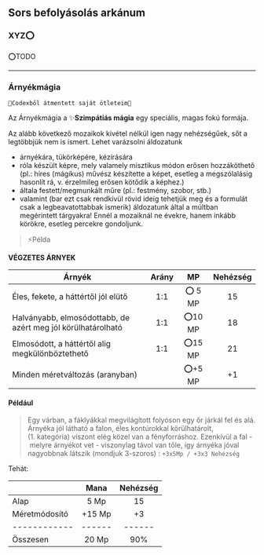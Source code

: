 ## Sors befolyásolás arkánum

### XYZ⭕

⭕TODO

---
### Árnyékmágia

```
🔆Codexből átmentett saját ötleteim🔆
```

Az Árnyékmágia a ✨**Szimpátiás mágia** egy speciális, magas fokú formája.

Az alább következő mozaikok kivétel nélkül igen nagy nehézségűek, sőt a legtöbbjük nem is ismert. Lehet varázsolni áldozatunk

- árnyékára, tükörképére, kézírására
- róla készült képre, mely valamely misztikus módon erősen hozzáköthető (pl.: hires (mágikus) művész készítette a képet, esetleg a megszólalásig hasonlít rá, v. érzelmileg erősen kötődik a képhez.)
- általa festett/megmunkált műre (pl.: festmény, szobor, stb.)
- valamint (bar ezt csak rendkívül rövid ideig tehetjük meg és a formulát csak a legbeavatottabbak ismerik) áldozatunk által a múltban megérintett tárgyakra! Ennél a mozaiknál ne évekre, hanem inkább körökre, esetleg percekre gondoljunk.

> ⚡Példa

**VÉGZETES ÁRNYEK**

| **Árnyék**                                                   | **Arány** | **MP** | **Nehézség** |
| ------------------------------------------------------------ | :-------: | :----: | :----------: |
| Éles, fekete, a háttértől jól elütő                          |    1:1    | ⭕ 5 MP |      15      |
| Halványabb, elmosódottabb, de azért meg jól körülhatárolható |    1:1    | ⭕10 MP |      18      |
| Elmosódott, a háttértől alig megkülönböztethető              |    1:1    | ⭕15 MP |      21      |
| Minden méretváltozás (aranyban)                              |           | ⭕+5 MP |      +1      |

#### Például
> Egy várban, a fáklyákkal megvilágított folyóson egy őr járkál fel és alá. Árnyéka jól látható a falon, éles kontúrokkal körülhatárolt, (1. kategória) viszont elég közel van a fényforráshoz. Ezenkívül a fal - melyre árnyékot vet - viszonylag távol van tőle, így árnyéka jóval nagyobbnak látszik (mondjuk 3-szoros) : `+3x5Mp / +3x3 Nehézség`

Tehát:

|               |  Mana  | Nehézség |
| ------------- |:------:|:--------:|
| Alap          |  5 Mp  |    15    |
| Méretmódosító | +15 Mp |    +3    |
| ------------  | ------ |  ------  |
| Összesen      | 20 Mp  |   90%    |

